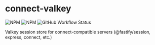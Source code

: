 # connect-valkey

![NPM](https://img.shields.io/npm/l/connect-valkey)
![NPM](https://img.shields.io/npm/v/connect-valkey)
![GitHub Workflow Status](https://github.com/gjuchault/connect-valkey/actions/workflows/typescript-library-starter.yml/badge.svg?branch=main)

Valkey session store for connect-compatible servers (@fastify/session, express, connect, etc.)
